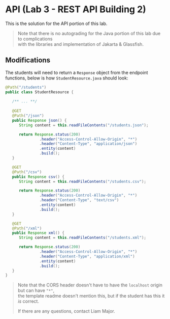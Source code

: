 # API (Lab 3 - REST API Building 2)

This is the solution for the API portion of this lab.

>Note that there is no autograding for the Java portion of this lab due to complications  
>with the libraries and implementation of Jakarta & Glassfish.

## Modifications

The students will need to return a `Response` object from the endpoint functions, below is how `StudentResource.java` should look:

```java
@Path("/students")
public class StudentResource {
    
   /** ... **/
      
   @GET
   @Path("/json")
   public Response json() {
      String content = this.readFileContents("/students.json");

      return Response.status(200)
               .header("Access-Control-Allow-Origin", "*")
               .header("Content-Type", "application/json")
               .entity(content)
               .build();
   }

   @GET
   @Path("/csv")
   public Response csv() {
      String content = this.readFileContents("/students.csv");

      return Response.status(200)
               .header("Access-Control-Allow-Origin", "*")
               .header("Content-Type", "text/csv")
               .entity(content)
               .build();
   }

   @GET
   @Path("/xml")
   public Response xml() {
      String content = this.readFileContents("/students.xml");

      return Response.status(200)
               .header("Access-Control-Allow-Origin", "*")
               .header("Content-Type", "application/xml")
               .entity(content)
               .build();
   }
}
```

>Note that the CORS header doesn't have to have the `localhost` origin but can have `"*"`,  
>the template readme doesn't mention this, but if the student has this it *is* correct.
>
>If there are any questions, contact Liam Major.
